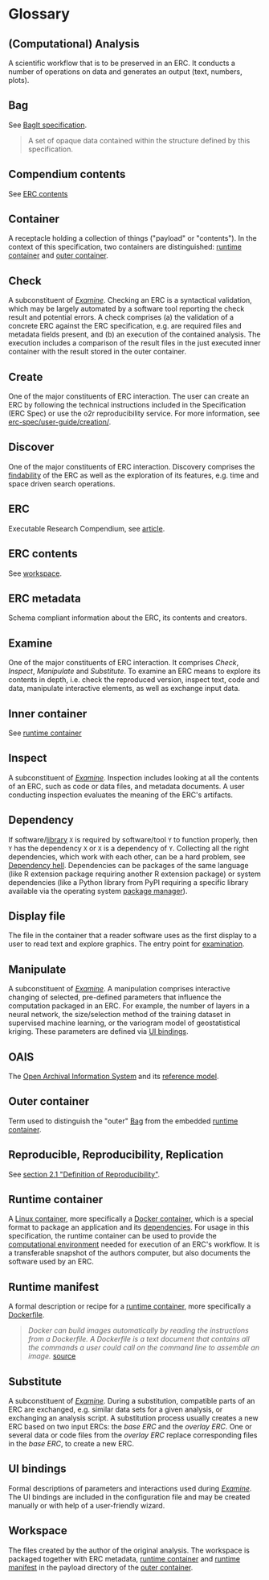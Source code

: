 # Glossary

## (Computational) Analysis

A scientific workflow that is to be preserved in an ERC.
It conducts a number of operations on data and generates an output (text, numbers, plots).

## Bag

See [BagIt specification](https://tools.ietf.org/html/draft-kunze-bagit).

> A set of opaque data contained within the structure defined by this specification.

## Compendium contents

See [ERC contents](#erc-contents)

## Container

A receptacle holding a collection of things ("payload" or "contents").
In the context of this specification, two containers are distinguished: [runtime container](#runtime-container) and [outer container](#outer-container).

## Check

A subconstituent of [_Examine_](#examine).
Checking an ERC is a syntactical validation, which may be largely automated by a software tool reporting the check result and potential errors.
A check comprises (a) the validation of a concrete ERC against the ERC specification, e.g. are required files and metadata fields present, and (b) an execution of the contained analysis.
The execution includes a comparison of the result files in the just executed inner container with the result stored in the outer container.

## Create

One of the major constituents of ERC interaction.
The user can create an ERC by following the technical instructions included in the Specification (ERC Spec) or use the o2r reproducibility service.
For more information, see [erc-spec/user-guide/creation/]().

## Discover

One of the major constituents of ERC interaction.
Discovery comprises the [findability](https://en.wikipedia.org/wiki/Findability) of the ERC as well as the exploration of its features, e.g. time and space driven search operations.

## ERC

Executable Research Compendium, see [article](https://doi.org/10.1045/january2017-nuest).

## ERC contents

See [workspace](#workspace).

## ERC metadata

Schema compliant information about the ERC, its contents and creators.

## Examine

One of the major constituents of ERC interaction.
It comprises _Check_, _Inspect_, _Manipulate_ and _Substitute_.
To examine an ERC means to explore its contents in depth, i.e. check the reproduced version, inspect text, code and data, manipulate interactive elements, as well as exchange input data.

## Inner container

See [runtime container](#runtime-container)

## Inspect

A subconstituent of [_Examine_](#examine).
Inspection includes looking at all the contents of an ERC, such as code or data files, and metadata documents.
A user conducting inspection evaluates the meaning of the ERC's artifacts.

## Dependency

If software/[library](https://en.wikipedia.org/wiki/Library_(computing)) `X` is required by software/tool `Y` to function properly, then `Y` has the dependency `X` or `X` is a dependency of `Y`.
Collecting all the right dependencies, which work with each other, can be a hard problem, see [Dependency hell](https://en.wikipedia.org/wiki/Dependency_hell).
Dependencies can be packages of the same language (like R extension package requiring another R extension package) or system dependencies (like a Python library from PyPI requiring a specific library available via the operating system [package manager](https://en.wikipedia.org/wiki/Package_manager)).

## Display file

The file in the container that a reader software uses as the first display to a user to read text and explore graphics.
The entry point for [examination](#examine). 

## Manipulate

A subconstituent of [_Examine_](#examine).
A manipulation comprises interactive changing of selected, pre-defined parameters that influence the computation packaged in an ERC.
For example, the number of layers in a neural network, the size/selection method of the training dataset in supervised machine learning, or the variogram model of geostatistical kriging.
These parameters are defined via [UI bindings](#ui-bindings).

## OAIS

The [Open Archival Information System](https://en.wikipedia.org/wiki/Open_Archival_Information_System) and its [reference model](https://web.archive.org/web/20131020200910/http://public.ccsds.org/publications/archive/650x0m2.pdf).

## Outer container

Term used to distinguish the "outer" [Bag](#bag) from the embedded [runtime container](#runtime-container).

## Reproducible, Reproducibility, Replication

See [section 2.1 "Definition of Reproducibility"](https://doi.org/10.1045/january2017-nuest).

## Runtime container

A [Linux container](https://en.wikipedia.org/wiki/LXC), more specifically a [Docker container](https://en.wikipedia.org/wiki/Docker_(software)), which is a special format to package an application and its [dependencies](#dependency).
For usage in this specification, the runtime container can be used to provide the [computational environment]() needed for execution of an ERC's workflow.
It is a transferable snapshot of the authors computer, but also documents the software used by an ERC.

## Runtime manifest

A formal description or recipe for a [runtime container](#runtime-container), more specifically a [Dockerfile](https://docs.docker.com/engine/reference/builder/).

> _Docker can build images automatically by reading the instructions from a Dockerfile. A Dockerfile is a text document that contains all the commands a user could call on the command line to assemble an image._ [source](https://docs.docker.com/engine/reference/builder/)

## Substitute

A subconstituent of [_Examine_](#examine).
During a substitution, compatible parts of an ERC are exchanged, e.g. similar data sets for a given analysis, or exchanging an analysis script.
A substitution process usually creates a new ERC based on two input ERCs: the _base ERC_ and the _overlay ERC_.
One or several data or code files from the _overlay ERC_ replace corresponding files in the _base ERC_, to create a new ERC.

## UI bindings

Formal descriptions of parameters and interactions used during [_Examine_](#examine).
The UI bindings are included in the configuration file and may be created manually or with help of a user-friendly wizard.

## Workspace

The files created by the author of the original analysis.
The workspace is packaged together with ERC metadata, [runtime container](#runtime-container) and [runtime manifest](#runtime-manifest) in the payload directory of the [outer container](#outer-container).
